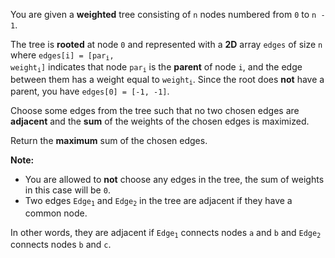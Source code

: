 You are given a **weighted** tree consisting of `n` nodes numbered from `0` to `n - 1`.

The tree is **rooted** at node `0` and represented with a **2D** array `edges` of size `n` where <code>edges[i] = [par<sub>i</sub>, weight<sub>i</sub>]</code> indicates that node <code>par<sub>i</sub></code> is the **parent** of node `i`, and the edge between them has a weight equal to <code>weight<sub>i</sub></code>. Since the root does **not** have a parent, you have `edges[0] = [-1, -1]`.

Choose some edges from the tree such that no two chosen edges are **adjacent** and the **sum** of the weights of the chosen edges is maximized.

Return the **maximum** sum of the chosen edges.

**Note:**

- You are allowed to **not** choose any edges in the tree, the sum of weights in this case will be `0`.
- Two edges <code>Edge<sub>1</sub></code> and <code>Edge<sub>2</sub></code> in the tree are adjacent if they have a common node.

In other words, they are adjacent if <code>Edge<sub>1</sub></code> connects nodes `a` and `b` and <code>Edge<sub>2</sub></code> connects nodes `b` and `c`.